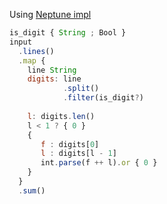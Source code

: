 Using [Neptune impl](https://www.reddit.com/r/ProgrammingLanguages/s/ZJ4D36oZ2J)

```js
is_digit { String ; Bool }
input
  .lines()
  .map {
    line String
    digits: line
            .split()
            .filter(is_digit?)
   
    l: digits.len()
    l < 1 ? { 0 } 
    {
       f : digits[0]
       l : digits[l - 1]
       int.parse(f ++ l).or { 0 }
    }
  }
  .sum()
```